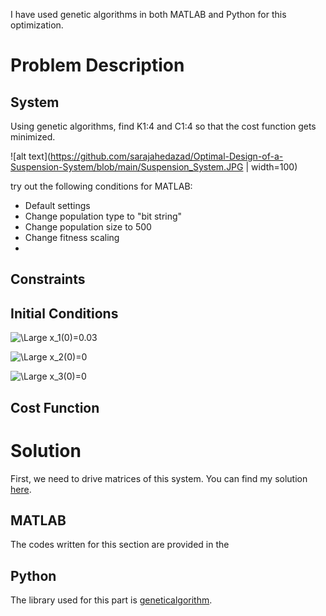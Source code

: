 I have used genetic algorithms in both MATLAB and Python for this optimization.

# Problem Description

## System

Using genetic algorithms, find K1:4 and C1:4 so that the cost function gets minimized.

![alt text](https://github.com/sarajahedazad/Optimal-Design-of-a-Suspension-System/blob/main/Suspension_System.JPG | width=100)

try out the following conditions for MATLAB:
* Default settings
* Change population type to "bit string"
* Change population size to 500
* Change fitness scaling
*


## Constraints


## Initial Conditions
![\Large x_1(0)=0.03](https://latex.codecogs.com/svg.latex?\Large&space;x_1(0)=0.03) 

![\Large x_2(0)=0](https://latex.codecogs.com/svg.latex?\Large&space;x_2(0)=0) 

![\Large x_3(0)=0](https://latex.codecogs.com/svg.latex?\Large&space;x_3(0)=0) 

## Cost Function



# Solution

First, we need to drive matrices of this system. You can find my solution [here](https://github.com/sarajahedazad/Optimal-Design-of-a-Suspension-System/blob/main/Using%20Lagrange%20multipliers%20to%20solve%20the%20problem.pdf).


## MATLAB
The codes written for this section are provided in the 

## Python

The library used for this part is [geneticalgorithm](https://pypi.org/project/geneticalgorithm/).
